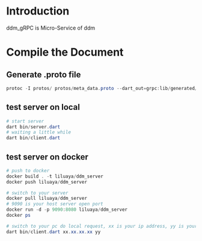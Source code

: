 # Introduction

ddm_gRPC is Micro-Service of ddm

# Compile the Document

## Generate .proto file

```powershell
protoc -I protos/ protos/meta_data.proto --dart_out=grpc:lib/generated/meta_data
```

## test server on local

```powershell
# start server
dart bin/server.dart
# waiting a little while
dart bin/client.dart
```

## test server on docker

```powershell
# push to docker
docker build . -t liluaya/ddm_server
docker push liluaya/ddm_server

# switch to your server
docker pull liluaya/ddm_server
# 9090 is your host server open port
docker run -d -p 9090:8080 liluaya/ddm_server
docker ps

# switch to your pc do local request, xx is your ip address, yy is your open port like this 9090
dart bin/client.dart xx.xx.xx.xx yy
```


